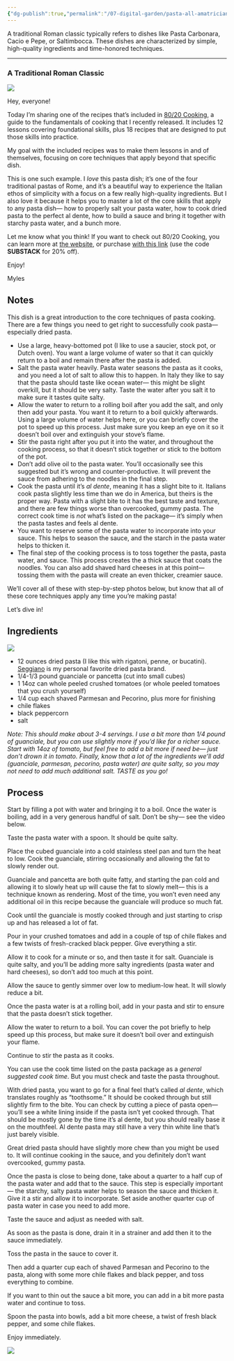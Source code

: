 ```yaml
---
{"dg-publish":true,"permalink":"/07-digital-garden/pasta-all-amatriciana/","title":"Pasta all’Amatriciana","tags":["recipes","ath"],"updated":"2025-04-05T20:35:49.873-07:00"}
---
```


A traditional Roman classic typically refers to dishes like Pasta Carbonara, Cacio e Pepe, or Saltimbocca. These dishes are characterized by simple, high-quality ingredients and time-honored techniques.

---

### A Traditional Roman Classic

![](https://substackcdn.com/image/fetch/w_1456,c_limit,f_auto,q_auto:good,fl_progressive:steep/https%3A%2F%2Fsubstack-post-media.s3.amazonaws.com%2Fpublic%2Fimages%2Fead24555-ba55-4cae-b129-a83cdabe1ab1_3024x3153.jpeg)

Hey, everyone!

Today I’m sharing one of the recipes that’s included in [80/20 Cooking](https://www.8020cooking.com/), a guide to the fundamentals of cooking that I recently released. It includes 12 lessons covering foundational skills, plus 18 recipes that are designed to put those skills into practice.

My goal with the included recipes was to make them lessons in and of themselves, focusing on core techniques that apply beyond that specific dish.

This is one such example. I *love* this pasta dish; it’s one of the four traditional pastas of Rome, and it’s a beautiful way to experience the Italian ethos of simplicity with a focus on a few really high-quality ingredients. But I also love it because it helps you to master a lot of the core skills that apply to any pasta dish— how to properly salt your pasta water, how to cook dried pasta to the perfect al dente, how to build a sauce and bring it together with starchy pasta water, and a bunch more.

Let me know what you think! If you want to check out 80/20 Cooking, you can learn more at [the website](https://www.8020cooking.com/), or purchase [with this link](https://buy.stripe.com/9AQ7w7eSy23e6LS000) (use the code **SUBSTACK** for 20% off).

Enjoy!

Myles

## Notes

This dish is a great introduction to the core techniques of pasta cooking. There are a few things you need to get right to successfully cook pasta— especially dried pasta.

- Use a large, heavy-bottomed pot (I like to use a saucier, stock pot, or Dutch oven). You want a large volume of water so that it can quickly return to a boil and remain there after the pasta is added.
- Salt the pasta water heavily. Pasta water seasons the pasta as it cooks, and you need a lot of salt to allow this to happen. In Italy they like to say that the pasta should taste like ocean water— this might be slight overkill, but it should be very salty. Taste the water after you salt it to make sure it tastes quite salty.
- Allow the water to return to a rolling boil after you add the salt, and only then add your pasta. You want it to return to a boil quickly afterwards. Using a large volume of water helps here, or you can briefly cover the pot to speed up this process. Just make sure you keep an eye on it so it doesn’t boil over and extinguish your stove’s flame.
- Stir the pasta right after you put it into the water, and throughout the cooking process, so that it doesn’t stick together or stick to the bottom of the pot.
- Don’t add olive oil to the pasta water. You’ll occasionally see this suggested but it’s wrong and counter-productive. It will prevent the sauce from adhering to the noodles in the final step.
- Cook the pasta until it’s *al dente*, meaning it has a slight bite to it. Italians cook pasta slightly less time than we do in America, but theirs is the proper way. Pasta with a slight bite to it has the best taste and texture, and there are few things worse than overcooked, gummy pasta. The correct cook time is *not* what’s listed on the package— it’s simply when the pasta tastes and feels al dente.
- You want to reserve some of the pasta water to incorporate into your sauce. This helps to season the sauce, and the starch in the pasta water helps to thicken it.
- The final step of the cooking process is to toss together the pasta, pasta water, and sauce. This process creates the a thick sauce that coats the noodles. You can also add shaved hard cheeses in at this point— tossing them with the pasta will create an even thicker, creamier sauce.

We’ll cover all of these with step-by-step photos below, but know that all of these core techniques apply any time you’re making pasta!

Let’s dive in!

## Ingredients

![](https://substackcdn.com/image/fetch/w_1456,c_limit,f_auto,q_auto:good,fl_progressive:steep/https%3A%2F%2Fsubstack-post-media.s3.amazonaws.com%2Fpublic%2Fimages%2F9177047b-17f2-4583-b87b-75096d737980_4032x3024.jpeg)

- 12 ounces dried pasta (I like this with rigatoni, penne, or bucatini). [Seggiano](https://seggiano.com/product-category/pasta/) is my personal favorite dried pasta brand.
- 1/4-1/3 pound guanciale or pancetta (cut into small cubes)
- 1 14oz can whole peeled crushed tomatoes (or whole peeled tomatoes that you crush yourself)
- 1/4 cup each shaved Parmesan and Pecorino, plus more for finishing
- chile flakes
- black peppercorn
- salt

*Note: This should make about 3-4 servings. I use a bit more than 1/4 pound of guanciale, but you can use slightly more if you’d like for a richer sauce. Start with 14oz of tomato, but feel free to add a bit more if need be— just don’t drown it in tomato. Finally, know that a lot of the ingredients we’ll add (guanciale, parmesan, pecorino, pasta water) are quite salty, so you may not need to add much additional salt. TASTE as you go!*

## Process

Start by filling a pot with water and bringing it to a boil. Once the water is boiling, add in a very generous handful of salt. Don’t be shy— see the video below.

Taste the pasta water with a spoon. It should be quite salty.

Place the cubed guanciale into a cold stainless steel pan and turn the heat to low. Cook the guanciale, stirring occasionally and allowing the fat to slowly render out.

Guanciale and pancetta are both quite fatty, and starting the pan cold and allowing it to slowly heat up will cause the fat to slowly melt— this is a technique known as rendering. Most of the time, you won’t even need any additional oil in this recipe because the guanciale will produce so much fat.

Cook until the guanciale is mostly cooked through and just starting to crisp up and has released a lot of fat.

Pour in your crushed tomatoes and add in a couple of tsp of chile flakes and a few twists of fresh-cracked black pepper. Give everything a stir.

Allow it to cook for a minute or so, and then taste it for salt. Guanciale is quite salty, and you’ll be adding more salty ingredients (pasta water and hard cheeses), so don’t add too much at this point.

Allow the sauce to gently simmer over low to medium-low heat. It will slowly reduce a bit.

Once the pasta water is at a rolling boil, add in your pasta and stir to ensure that the pasta doesn’t stick together.

Allow the water to return to a boil. You can cover the pot briefly to help speed up this process, but make sure it doesn’t boil over and extinguish your flame.

Continue to stir the pasta as it cooks.

You can use the cook time listed on the pasta package as a *general suggested cook time*. But you must check and taste the pasta throughout.

With dried pasta, you want to go for a final feel that’s called *al dente*, which translates roughly as “toothsome.” It should be cooked through but still slightly firm to the bite. You can check by cutting a piece of pasta open— you’ll see a white lining inside if the pasta isn’t yet cooked through. That should be mostly gone by the time it’s al dente, but you should really base it on the mouthfeel. Al dente pasta may still have a very thin white line that’s just barely visible.

Great dried pasta should have slightly more chew than you might be used to. It will continue cooking in the sauce, and you definitely don’t want overcooked, gummy pasta.

Once the pasta is close to being done, take about a quarter to a half cup of the pasta water and add that to the sauce. This step is especially important— the starchy, salty pasta water helps to season the sauce and thicken it. Give it a stir and allow it to incorporate. Set aside another quarter cup of pasta water in case you need to add more.

Taste the sauce and adjust as needed with salt.

As soon as the pasta is done, drain it in a strainer and add then it to the sauce immediately.

Toss the pasta in the sauce to cover it.

Then add a quarter cup each of shaved Parmesan and Pecorino to the pasta, along with some more chile flakes and black pepper, and toss everything to combine.

If you want to thin out the sauce a bit more, you can add in a bit more pasta water and continue to toss.

Spoon the pasta into bowls, add a bit more cheese, a twist of fresh black pepper, and some chile flakes.

Enjoy immediately.

![](https://substackcdn.com/image/fetch/w_1456,c_limit,f_auto,q_auto:good,fl_progressive:steep/https%3A%2F%2Fsubstack-post-media.s3.amazonaws.com%2Fpublic%2Fimages%2F099a4de7-a724-4e11-b8f8-a69d3bb482d1_4032x3024.jpeg)